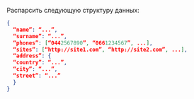 Распарсить следующую структуру данных:  
```json
{  
  “name”: “...”,  
  “surname”: “...”,  
  “phones”: [“044­256­78­90”, “066­123­45­67”, ...],  
  “sites”: [“http://site1.com”, “http://site2.com”, ...],  
  “address”: {  
  “country”: “...”,  
  “city”: “...”,  
  “street”: “...”  
  }  
}  
```
